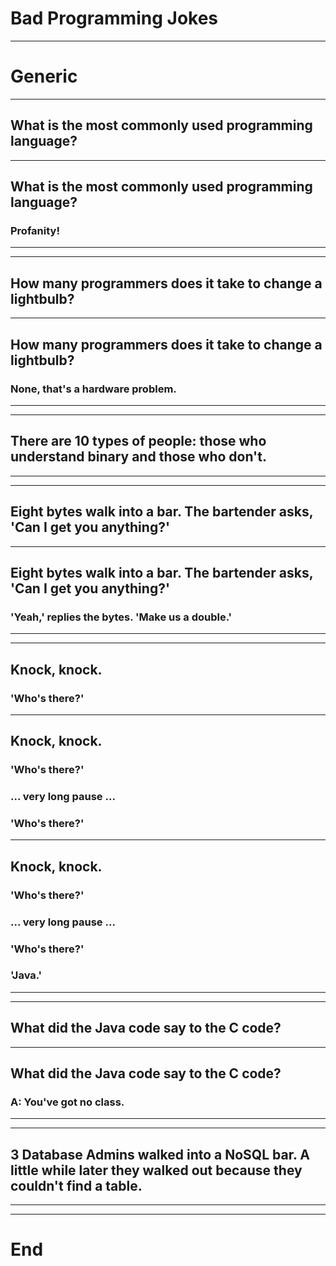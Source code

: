 # Bad Programming Jokes

---

# Generic

---

## What is the most commonly used programming language?


---

## What is the most commonly used programming language?

### Profanity!

---

---

## How many programmers does it take to change a lightbulb?

---

## How many programmers does it take to change a lightbulb?

###  None, that's a hardware problem.

---

---

## There are 10 types of people: those who understand binary and those who don't.

---

---

## Eight bytes walk into a bar. The bartender asks, 'Can I get you anything?' 

---

## Eight bytes walk into a bar. The bartender asks, 'Can I get you anything?' 

### 'Yeah,' replies the bytes. 'Make us a double.'

---

---

## Knock, knock.

### 'Who's there?' 

---

## Knock, knock.

### 'Who's there?' 

### ... very long pause ... 

### 'Who's there?' 

---

## Knock, knock.

### 'Who's there?' 

### ... very long pause ... 

### 'Who's there?' 

### 'Java.'

---

---

## What did the Java code say to the C code? 

---

## What did the Java code say to the C code? 

### A: You've got no class.

---

---

## 3 Database Admins walked into a NoSQL bar. A little while later they walked out because they couldn't find a table.

---

---

# End